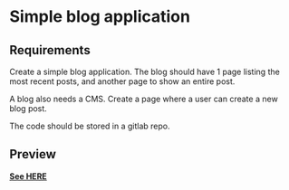 # Simple blog application 

## Requirements
Create a simple blog application. The blog should have 1 page listing the most recent posts, and another page to show an entire post.

A blog also needs a CMS. Create a page where a user can create a new blog post.

The code should be stored in a gitlab repo.

## Preview

[<strong>See HERE</strong>](https://etienne-bourganel.github.io/blog_application/.)
